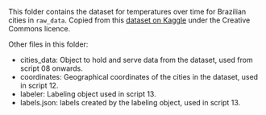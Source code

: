 This folder contains the dataset for temperatures over time for Brazilian cities in `raw_data`. Copied from this [dataset on Kaggle](https://www.kaggle.com/volpatto/temperature-timeseries-for-some-brazilian-cities) under the Creative Commons licence.

Other files in this folder:
* cities_data: Object to hold and serve data from the dataset, used from script 08 onwards.
* coordinates: Geographical coordinates of the cities in the dataset, used in script 12.
* labeler: Labeling object used in script 13.
* labels.json: labels created by the labeling object, used in script 13.

